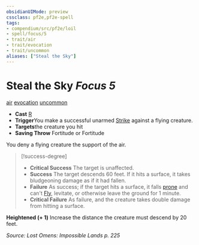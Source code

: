 ```yaml
---
obsidianUIMode: preview
cssclass: pf2e,pf2e-spell
tags:
- compendium/src/pf2e/loil
- spell/focus/5
- trait/air
- trait/evocation
- trait/uncommon
aliases: ["Steal the Sky"]
---
```

# Steal the Sky *Focus 5*   
[air](/rules/traits/air.md)  [evocation](/rules/traits/evocation.md)  [uncommon](/rules/traits/uncommon.md)  

- **Cast** [R](/rules/core-rulebook/chapter-9-playing-the-game.md#Actions "Reaction") 
- **Trigger**You make a successful unarmed [Strike](/rules/actions/strike.md) against a flying creature.
- **Targets**the creature you hit
- **Saving Throw** Fortitude or Fortitude

You deny a flying creature the support of the air.

> [!success-degree] 
> - **Critical Success** The target is unaffected.
> - **Success** The target descends 60 feet. If it hits a surface, it takes bludgeoning damage as if it had fallen.
> - **Failure** As success; if the target hits a surface, it falls [prone](/rules/conditions.md#Prone) and can't [Fly](/rules/actions/fly.md), levitate, or otherwise leave the ground for 1 minute.
> - **Critical Failure** As failure, and the creature takes double damage from hitting a surface.

**Heightened (+ 1)** Increase the distance the creature must descend by 20 feet.

*Source: Lost Omens: Impossible Lands p. 225*